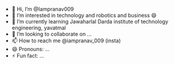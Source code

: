 - 👋 Hi, I’m @Iampranav009
- 👀 I’m interested in technology and robotics and business 😄
- 🌱 I’m currently learning Jawaharlal Darda institute of technology engineering, yavatmal 
- 💞️ I’m looking to collaborate on ...
- 📫 How to reach me @iampranav_009 (insta)
- 😄 Pronouns: ...
- ⚡ Fun fact: ...

<!---
Iampranav009/Iampranav009 is a ✨ special ✨ repository because its `README.md` (this file) appears on your GitHub profile.
You can click the Preview link to take a look at your changes.
--->
